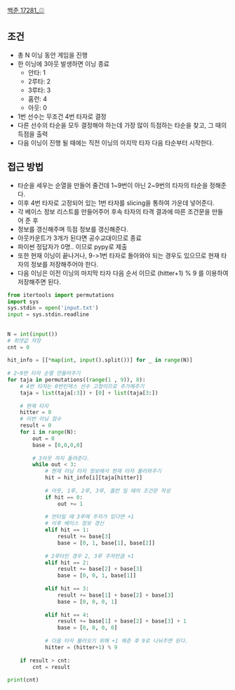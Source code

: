 [백준 17281_⚾](https://www.acmicpc.net/problem/17281)



## 조건 
- 총 N 이닝 동안 게임을 진행
- 한 이닝에 3아웃 발생하면 이닝 종료
	-   안타: 1
	-   2루타: 2
	-   3루타: 3
	-   홈런: 4
	-   아웃: 0
- 1번 선수는 무조건 4번 타자로 결정
- 다른 선수의 타순을 모두 결정해야 하는데 가장 많이 득점하는 타순을 찾고, 그 때의 득점을 출력
- 다음 이닝이 진행 될 때에는 직전 이닝의 마지막 타자 다음 타순부터 시작한다.




## 접근 방법
- 타순을 세우는 순열을 만들어 줄건데 1~9번이 아닌 2~9번의 타자의 타순을 정해준다.
- 이후 4번 타자로 고정되어 있는 1번 타자를 slicing을 통하여 가운데 넣어준다.
- 각 베이스 정보 리스트를 만들어주어 후속 타자의 타격 결과에 따른 조건문을 만들어 준 후
- 정보를 갱신해주며 득점 정보를 갱신해준다.
- 아웃카운트가 3개가 된다면 공수교대이므로 종료
- 파이썬 정답자가 0명.. 이므로 pypy로 제출
- 또한 현재 이닝이 끝나거나, 9->1번 타자로 돌아와야 되는 경우도 있으므로 현재 타자의 정보를 저장해주어야 한다.
- 다음 이닝은 이전 이닝의 마지막 타자 다음 순서 이므로 (hitter+1) % 9 를 이용하여 저장해주면 된다.



```python
from itertools import permutations  
import sys  
sys.stdin = open('input.txt')  
input = sys.stdin.readline  
  
  
N = int(input())  
# 최댓값 저장  
cnt = 0  
  
hit_info = [[*map(int, input().split())] for _ in range(N)]  
  
# 2~9번 타자 순열 만들어주기  
for taja in permutations((range(1 , 9)), 8):  
    # 4번 타자는 0번인덱스 선수 고정이므로 추가해주기  
    taja = list(taja[:3]) + [0] + list(taja[3:])  
  
    # 현재 타자  
    hitter = 0  
    # 이번 이닝 점수  
    result = 0  
    for i in range(N):  
        out = 0  
        base = [0,0,0,0]  
  
        # 3아웃 까지 돌려준다.  
        while out < 3:  
            # 현재 이닝 타자 정보에서 현재 타자 불러와주기  
            hit = hit_info[i][taja[hitter]]  
  
            # 아웃, 1루, 2루, 3루, 홈런 일 때의 조건문 작성  
            if hit == 0:  
                out += 1  
  
            # 안타일 때 3루에 주자가 있다면 +1  
            # 이후 베이스 정보 갱신            
            elif hit == 1:  
                result += base[3]  
                base = [0, 1, base[1], base[2]]  
  
            # 2루타인 경우 2, 3루 주자만큼 +1  
            elif hit == 2:  
                result += base[2] + base[3]  
                base = [0, 0, 1, base[1]]  
  
            elif hit == 3:  
                result += base[1] + base[2] + base[3]  
                base = [0, 0, 0, 1]  
  
            elif hit == 4:  
                result += base[1] + base[2] + base[3] + 1  
                base = [0, 0, 0, 0]  
  
            # 다음 타자 불러오기 위해 +1 해준 후 9로 나눠주면 된다.  
            hitter = (hitter+1) % 9  
  
    if result > cnt:  
        cnt = result  
  
print(cnt)
```